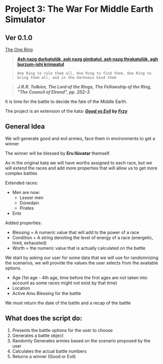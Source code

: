 # Project 3: The War For Middle Earth Simulator
## Ver 0.1.0

[The One Ring](https://upload.wikimedia.org/wikipedia/commons/transcoded/5/50/The_one_ring.ogg/The_one_ring.ogg.mp3)

> **[Ash nazg durbatulûk, ash nazg gimbatul, ash nazg thrakatulûk, agh burzum-ishi krimpatul](https://youtu.be/u8si0lokhj0?t=26)**


>`One Ring to rule them all, One Ring to find them, One Ring to bring them all, and in the darkness bind them`

> ***J.R.R. Tolkien, The Lord of the Rings, The Fellowship of the Ring, "The Council of Elrond", pp. 252-3***

It is time for the battle to decide the fate of the Middle Earth.

The project is an extension of the kata: ***[Good vs Evil](https://shorturl.at/EVtDo) by [Frzy](https://www.codewars.com/users/Frzy)***

## General Idea

We will generate good and evil armies, face them in environments to  get a winner

The winner will be blessed by **Eru Ilúvatar** themself.

As in the original kata we will have worths assigned to each race, but we will extend the races and add more properties that will allow us to get more complex battles

Extended races:
* Men are now:
    * Lesser men
    * Dúnedain
    * Pirates
* Ents

Added properties:
* Blessing =  A numeric value that will add to the power of a race
* Condition = A string denoting the level of energy of a race (energetic, tired, exhausted)
* Worth = the numeric value that is actually calculated on the battle

We start by asking our user for some data that we will use for randomnizing the scenarios, we will provide the values the user selects from the available options.

* Age (1st age - 4th age, time before the first ages are not taken into account as some races might not exist by that time)
* Location
* Active Ainu Blessing for the battle

We must return the date of the battle and a recap of the battle

## What does the script do:

1. Presents the battle options for the user to choose
1. Generates a battle object
1. Randomly Generates armies based on the scenario proposed by the user
1. Calculates the actual battle numbers
1. Returns a winner (Good or Evil)


